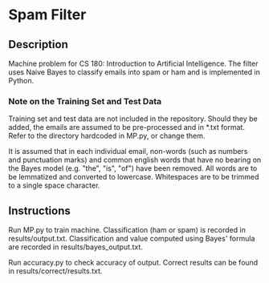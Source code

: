 # Spam Filter 

## Description

Machine problem for CS 180: Introduction to Artificial Intelligence. The filter uses Naive Bayes to classify emails into spam or ham and is implemented in Python.

### Note on the Training Set and Test Data

Training set and test data are not included in the repository. Should they be added, the emails are assumed to be pre-processed and in *.txt format. Refer to the directory hardcoded in MP.py, or change them.

It is assumed that in each individual email, non-words (such as numbers and punctuation marks) and common english words that have no bearing on the Bayes model (e.g. "the", "is", "of") have been removed. All words are to be lemmatized and converted to lowercase. Whitespaces are to be trimmed to a single space character.

## Instructions

Run MP.py to train machine. Classification (ham or spam) is recorded in results/output.txt. Classification and value computed using Bayes' formula are recorded in results/bayes_output.txt.

Run accuracy.py to check accuracy of output. Correct results can be found in results/correct/results.txt.
